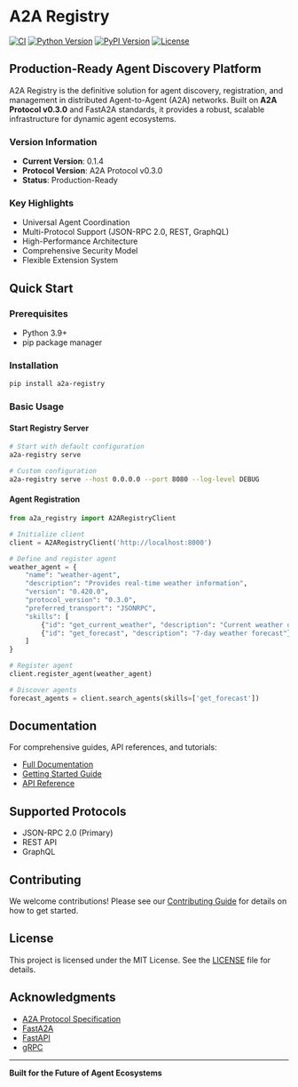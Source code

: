 # A2A Registry

[![CI](https://github.com/allenday/a2a-registry/workflows/CI/badge.svg)](https://github.com/allenday/a2a-registry/actions)
[![Python Version](https://img.shields.io/badge/python-3.9%2B-blue)](https://www.python.org/downloads/)
[![PyPI Version](https://img.shields.io/pypi/v/a2a-registry.svg)](https://pypi.org/project/a2a-registry/)
[![License](https://img.shields.io/badge/license-MIT-green)](LICENSE)

## Production-Ready Agent Discovery Platform

A2A Registry is the definitive solution for agent discovery, registration, and management in distributed Agent-to-Agent (A2A) networks. Built on **A2A Protocol v0.3.0** and FastA2A standards, it provides a robust, scalable infrastructure for dynamic agent ecosystems.

### Version Information
- **Current Version**: 0.1.4
- **Protocol Version**: A2A Protocol v0.3.0
- **Status**: Production-Ready

### Key Highlights
- Universal Agent Coordination
- Multi-Protocol Support (JSON-RPC 2.0, REST, GraphQL)
- High-Performance Architecture
- Comprehensive Security Model
- Flexible Extension System

## Quick Start

### Prerequisites
- Python 3.9+
- pip package manager

### Installation

```bash
pip install a2a-registry
```

### Basic Usage

#### Start Registry Server
```bash
# Start with default configuration
a2a-registry serve

# Custom configuration
a2a-registry serve --host 0.0.0.0 --port 8080 --log-level DEBUG
```

#### Agent Registration
```python
from a2a_registry import A2ARegistryClient

# Initialize client
client = A2ARegistryClient('http://localhost:8000')

# Define and register agent
weather_agent = {
    "name": "weather-agent",
    "description": "Provides real-time weather information",
    "version": "0.420.0",
    "protocol_version": "0.3.0",
    "preferred_transport": "JSONRPC",
    "skills": [
        {"id": "get_current_weather", "description": "Current weather data"},
        {"id": "get_forecast", "description": "7-day weather forecast"}
    ]
}

# Register agent
client.register_agent(weather_agent)

# Discover agents
forecast_agents = client.search_agents(skills=['get_forecast'])
```

## Documentation

For comprehensive guides, API references, and tutorials:
- [Full Documentation](https://allenday.github.io/a2a-registry/)
- [Getting Started Guide](/docs/documentation/getting-started/quickstart.md)
- [API Reference](/docs/documentation/api/reference.md)

## Supported Protocols
- JSON-RPC 2.0 (Primary)
- REST API
- GraphQL

## Contributing

We welcome contributions! Please see our [Contributing Guide](CONTRIBUTING.md) for details on how to get started.

## License

This project is licensed under the MIT License. See the [LICENSE](LICENSE) file for details.

## Acknowledgments
- [A2A Protocol Specification](https://a2a-protocol.org)
- [FastA2A](https://github.com/a2aproject/FastA2A)
- [FastAPI](https://fastapi.tiangolo.com/)
- [gRPC](https://grpc.io/)

---

**Built for the Future of Agent Ecosystems**